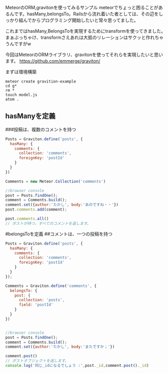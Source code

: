 MeteorのORM,gravitonを使ってみるサンプル
meteorでちょっと困ることがあるんです。hasMany,belongsTo。Railsから流れ着いた者としては、その辺をしっかり組んでからプログラミング開始したいと常々思ってました。

これまではhasMany,BelongsToを実現するためにtransformを使ってきました。まぁぶっちゃけ、transformさえあれは大抵のリレーションはサクッと作れちゃうんですがw

今回はMeteorのORMライブラリ、gravitonを使ってそれらを実現したいと思います。
https://github.com/emmerge/graviton/

まずは環境構築

```terminal.osx
meteor create gravition-example
cd g*
rm *
touch model.js
atom .
```

## hasManyを定義
###投稿は、複数のコメントを持つ

```model.js
Posts = Graviton.define('posts', {
  hasMany: {
    comments: {
      collection: 'comments',
      foreignKey: 'postId'
    }
  }
})

Comments = new Meteor.Collection('comments')
```

```js
//browser console
post = Posts.findOne();
comment = Comments.build();
comment.set({author:'たかし', body:'あのですね・・'})
post.comments.add(comment);

post.comments.all()
// ポストが持つ、すべてのコメントを返します。
```

#belongsToを定義
##コメントは、一つの投稿を持つ

```model.js
Posts = Graviton.define('posts', {
  hasMany: {
    comments: {
      collection: 'comments',
      foreignKey: 'postId'
    }
  }
});

Comments = Graviton.define('comments', {
  belongsTo: {
    post: {
      collection: 'posts',
      field: 'postId'
    }
  }
})

```

```js

//browser console
post = Posts.findOne();
comment = Comments.build();
comment.set({author:'たかし', body:'またですか；'})

comment.post()
// ポストオブジェクトを返します。
console.log('同じ_idになるでしょう :',post._id,comment.post()._id)
```
